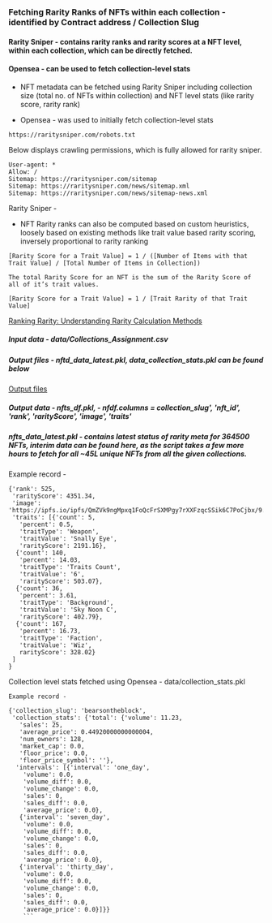 ### Fetching Rarity Ranks of NFTs within each collection - identified by Contract address / Collection Slug

#### Rarity Sniper - contains rarity ranks and rarity scores at a NFT level, within each collection, which can be directly fetched.

#### Opensea - can be used to fetch collection-level stats


- NFT metadata can be fetched using Rarity Sniper including collection size (total no. of NFTs within collection) and NFT level stats (like rarity score, rarity rank)

- Opensea - was used to initially fetch collection-level stats

```
https://raritysniper.com/robots.txt
```

Below displays crawling permissions, which is fully allowed for rarity sniper.

```
User-agent: *
Allow: /
Sitemap: https://raritysniper.com/sitemap
Sitemap: https://raritysniper.com/news/sitemap.xml
Sitemap: https://raritysniper.com/news/sitemap-news.xml
```

Rarity Sniper -

- NFT Rarity ranks can also be computed based on custom heuristics, loosely based on existing methods like trait value based rarity scoring, inversely proportional to rarity ranking


```
[Rarity Score for a Trait Value] = 1 / ([Number of Items with that Trait Value] / [Total Number of Items in Collection])

The total Rarity Score for an NFT is the sum of the Rarity Score of all of it’s trait values.

[Rarity Score for a Trait Value] = 1 / [Trait Rarity of that Trait Value]
```

[Ranking Rarity: Understanding Rarity Calculation Methods](https://raritytools.medium.com/ranking-rarity-understanding-rarity-calculation-methods-86ceaeb9b98c)


##### Input data - data/Collections_Assignment.csv

##### Output files - nftd_data_latest.pkl, data_collection_stats.pkl can be found below

[Output files ](https://drive.google.com/drive/folders/1EZfFEajrYSvyTm89OOFjIpRzs177Stbh?usp=drive_link)

##### Output data - nfts_df.pkl, - nfdf.columns = collection_slug', 'nft_id', 'rank', 'rarityScore', 'image', 'traits'

##### nfts_data_latest.pkl - contains latest status of rarity meta for 364500 NFTs, interim data can be found here, as the script takes a few more hours to fetch for all ~45L unique NFTs from all the given collections.

Example record - 

```
{'rank': 525,
 'rarityScore': 4351.34,
 'image': 'https://ipfs.io/ipfs/QmZVk9ngMpxq1FoQcFrSXMPgy7rXXFzqcSSik6C7PoCjbx/9.png',
 'traits': [{'count': 5,
   'percent': 0.5,
   'traitType': 'Weapon',
   'traitValue': 'Snally Eye',
   'rarityScore': 2191.16},
  {'count': 140,
   'percent': 14.03,
   'traitType': 'Traits Count',
   'traitValue': '6',
   'rarityScore': 503.07},
  {'count': 36,
   'percent': 3.61,
   'traitType': 'Background',
   'traitValue': 'Sky Noon C',
   'rarityScore': 402.79},
  {'count': 167,
   'percent': 16.73,
   'traitType': 'Faction',
   'traitValue': 'Wiz',
   rarityScore': 328.02}
 ]
}
```

Collection level stats fetched using Opensea - data/collection_stats.pkl

```
Example record -

{'collection_slug': 'bearsontheblock',
 'collection_stats': {'total': {'volume': 11.23,
   'sales': 25,
   'average_price': 0.44920000000000004,
   'num_owners': 128,
   'market_cap': 0.0,
   'floor_price': 0.0,
   'floor_price_symbol': ''},
  'intervals': [{'interval': 'one_day',
    'volume': 0.0,
    'volume_diff': 0.0,
    'volume_change': 0.0,
    'sales': 0,
    'sales_diff': 0.0,
    'average_price': 0.0},
   {'interval': 'seven_day',
    'volume': 0.0,
    'volume_diff': 0.0,
    'volume_change': 0.0,
    'sales': 0,
    'sales_diff': 0.0,
    'average_price': 0.0},
   {'interval': 'thirty_day',
    'volume': 0.0,
    'volume_diff': 0.0,
    'volume_change': 0.0,
    'sales': 0,
    'sales_diff': 0.0,
    'average_price': 0.0}]}}
    ```